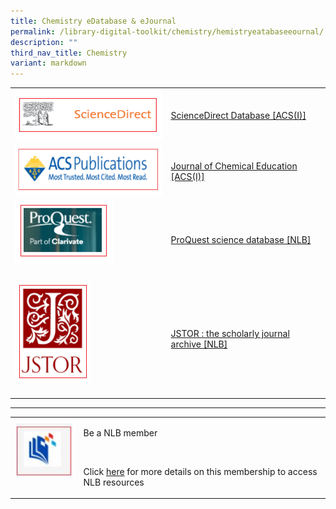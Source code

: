```yaml
---
title: Chemistry eDatabase & eJournal
permalink: /library-digital-toolkit/chemistry/hemistryeatabaseeournal/
description: ""
third_nav_title: Chemistry
variant: markdown
---
```

<table style="minwidth: 50px;"><colgroup> <col> <col> </colgroup>
<tbody>
<tr>
<td rowspan="1" colspan="1">
<div class="isomer-image-wrapper"><img height="80" width="207" alt="" src="/images/Library%20Digital%20Toolkit/sci-direct.png" style="width: 100%;"></div>
</td>
<td rowspan="1" colspan="1">
<p><a rel="noopener noreferrer nofollow" target="_blank" href="https://anglochineseschooli.sharepoint.com/sites/ACSIeResources/SitePages/eJournal-%26-eDatabase.aspx"><u>ScienceDirect Database [ACS(I)]</u></a></p>
</td>
</tr>
<tr>
<td rowspan="1" colspan="1">
<div class="isomer-image-wrapper"><img height="82" width="300" alt="" src="/images/Library%20Digital%20Toolkit/ACS-Publication-300x82.png" style="width: 100%;"></div>
</td>
<td rowspan="1" colspan="1">
<p><a rel="noopener noreferrer nofollow" target="_blank" href="https://anglochineseschooli.sharepoint.com/sites/ACSIeResources/SitePages/eJournal-%26-eDatabase.aspx">Journal of Chemical Education [ACS(I)]</a></p>
</td>
</tr>
<tr>
<td rowspan="1" colspan="1">
<div class="isomer-image-wrapper"><img height="101" width="157" alt="" src="/images/Library%20Digital%20Toolkit/Pro-Quest.png" style="box-sizing: border-box; border-style: none; max-width: 100%; height: auto; margin: 0px 20px 20px 0px;"></div>
</td>
<td rowspan="1" colspan="1">
<p><a rel="noopener noreferrer nofollow" target="_blank" href="https://eresources.nlb.gov.sg/main/Browse?startsWith=P">ProQuest science database [NLB]</a></p>
</td>
</tr>
<tr>
<td rowspan="1" colspan="1">
<div class="isomer-image-wrapper"><img height="160" width="121" alt="" src="/images/Library%20Digital%20Toolkit/JSTOR.png" style="box-sizing: border-box; border-style: none; max-width: 100%; height: auto; margin: 0px 20px 20px 0px;"></div>
</td>
<td rowspan="1" colspan="1">
<p><a rel="noopener noreferrer nofollow" target="_blank" href="https://eresources.nlb.gov.sg/main/Browse?startsWith=J">JSTOR : the scholarly journal archive [NLB]</a></p>
</td>
</tr>
</tbody>
</table>
<hr>
<table style="minwidth: 50px;"><colgroup> <col> <col> </colgroup>
<tbody>
<tr>
<td rowspan="1" colspan="1">
<div class="isomer-image-wrapper"><img height="96" width="100" alt="" src="/images/Library%20Digital%20Toolkit/library-logo.jpg" style="box-sizing: border-box; border-style: none; max-width: 100%; height: auto; margin: 0px 20px 20px 0px;"></div>
</td>
<td rowspan="1" colspan="1">
<p>Be a NLB member</p>
<p>&nbsp;</p>
<p>Click&nbsp;<a rel="noopener noreferrer nofollow" target="_blank" href="https://drive.google.com/file/d/1lu_8sdJG-Cn2_I-7SSl0ttggJEhauSMn/view?usp=sharing">here</a>&nbsp;for more details on this membership to access NLB resources</p>
</td>
</tr>
</tbody>
</table>